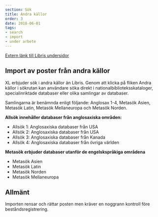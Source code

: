 ```yaml
---
section: Sök
title: Andra källor
order: 3
date: 2018-06-01
tags:
- search
- import
- under arbete
---
```


[Extern länk till Libris undersidor](http://www.kb.se/libris/katalogisering/Metaproxy/)

## Import av poster från andra källor

XL erbjuder sök i andra källor än Libris. Genom att klicka på fliken Andra källor i sökrutan kan användare söka direkt i nationalbiblioteksskataloger, specialinriktade databaser eller olika samlingar av databaser. 

Samlingarna är benämnda enligt följande: Anglosax 1-4, Metasök Asien, Metasök Latin, Metasök Mellaneuropa och Metasök Norden. 

**Allsök innehåller databaser från anglosaxiska områden:**

* Allsök 1: Anglosaxiska databaser från USA
* Allsök 2: Anglosaxiska databaser från USA
* Allsök 3: Anglosaxiska databaser från Kanada
* Allsök 4: Anglosaxiska databaser från övriga världen

**Metasök erbjuder databaser utanför de engelskspråkiga områdena**

* Metasök Asien
* Metasök Latin
* Metasök Norden
* Metasök Mellaneuropa

## Allmänt
Importen rensar och rättar posten men kräver en noggrann kontroll före beståndsregistrering.
